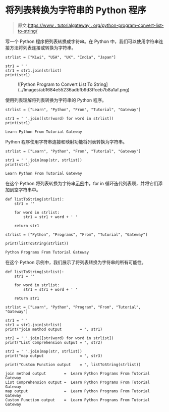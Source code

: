 # 将列表转换为字符串的 Python 程序

> 原文:[https://www . tutorialgateway . org/python-program-convert-list-to-string/](https://www.tutorialgateway.org/python-program-to-convert-list-to-string/)

写一个 Python 程序把列表转换成字符串。在 Python 中，我们可以使用字符串连接方法将列表连接或转换为字符串。

```
strlist = ["Kiwi", "USA", "UK", "India", "Japan"]

str1 = ' '
str1 = str1.join(strlist)
print(str1)
```

<figure class="wp-block-image size-large">![Python Program to Convert List To String](../Images/ab1684e55236adbfb9d3ffceb7b8a1af.png)</figure>

使用列表理解将列表转换为字符串的 Python 程序。

```
strlist = ["Learn", "Python", "From", "Tutorial", "Gateway"]

str1 = ' '.join([str(word) for word in strlist])
print(str1)

```

```
Learn Python From Tutorial Gateway
```

Python 程序使用字符串连接和映射功能将列表转换为字符串。

```
strlist = ["Learn", "Python", "From", "Tutorial", "Gateway"]

str1 = ' '.join(map(str, strlist))
print(str1)
```

```
Learn Python From Tutorial Gateway
```

在这个 Python 将列表转换为字符串[示例](https://www.tutorialgateway.org/python-programming-examples/)中，for in 循环迭代列表项，并将它们添加到空字符串中。

```
def listToString(strlist):
    str1 = ''

    for word in strlist:
        str1 = str1 + word + ' ' 

    return str1

strlist = ["Python", "Programs", "From", "Tutorial", "Gateway"]

print(listToString(strlist))
```

```
Python Programs From Tutorial Gateway 
```

在这个 Python 示例中，我们展示了将列表转换为字符串的所有可能性。

```
def listToString(strlist):
    str1 = ''

    for word in strlist:
        str1 = str1 + word + ' ' 

    return str1

strlist = ["Learn", "Python", "Program", "From", "Tutorial", "Gateway"]

str1 = ' '
str1 = str1.join(strlist)
print("join method output        = ", str1)

str2 = ' '.join([str(word) for word in strlist])
print("List Comprehension output = ", str2)

str3 = ' '.join(map(str, strlist))
print("map output                = ", str3)

print("Custom Function output    = ", listToString(strlist))
```

```
join method output        =  Learn Python Programs From Tutorial Gateway
List Comprehension output =  Learn Python Programs From Tutorial Gateway
map output                =  Learn Python Programs From Tutorial Gateway
Custom Function output    =  Learn Python Programs From Tutorial Gateway 
```